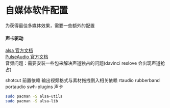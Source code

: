 # 自媒体软件配置

为获得最佳多媒体效果，需要一些额外的配置

#### 声卡驱动

[alsa 官方文档](https://wiki.archlinux.org/index.php/Advanced_Linux_Sound_Architecture)  
[PulseAudio 官方文档](https://wiki.archlinux.org/index.php/PulseAudio)  
音频问题：需要安装一些包来解决声道独占的问题(davinci reslove 会出现声道抢占)

shotcut 前置依赖 输出视频格式与素材拖拽倒入相关依赖
rtaudio
rubberband
portaudio
swh-plugins
声卡

```bash
sudo pacman -S alsa-utils
sudo pacman -S alsa-lib
```

<!--  不确定是否需要的：
sudo pacman -S pulseaudio-alsa  #作为一个pulseaudio与alsa的bridge，可能解决了没有声音的问题
sudo pacman -S pulseaudio
sudo pacman -S pulseeffects
sudo pacman -S pulseaudio-jack -->
